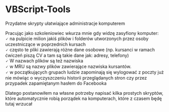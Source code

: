 # VBScript-Tools
<p>Przydatne skrypty ułatwiające administracje komputerem</p>

<p>Pracując jako szkoleniowiec wkurza mnie gdy widzę zasyfiony komputer:<br>
🗸 na pulpicie milion jakiś plików i folderów utworzonych przez osoby uczestniczące w poprzednich kursach <br>
🗸 często te pliki zawierają różne dane osobowe (np. kursanci w ramach ćwiczeń piszą CV a tam są takie dane jak: adresy, telefony) <br>
🗸 W nazwach plików są też nazwiska<br>
🗸 w MRU są nazwy plików zawierające nazwiska kursantów.<br>
🗸 w początkujących grupach ludzie zapominają się wylogować z poczty już nie mówiąc o wyczyszczeniu historii przeglądanych stron czy przez przypadek zapamiętanym hasłem do Facebooka</p>

<p>Dlatego postanowiłem na własne potrzeby napisać kilka prostych skryptów, które automatycznie robią porządek na komputerach, które z czasem będę tutaj wrzucał</p>
